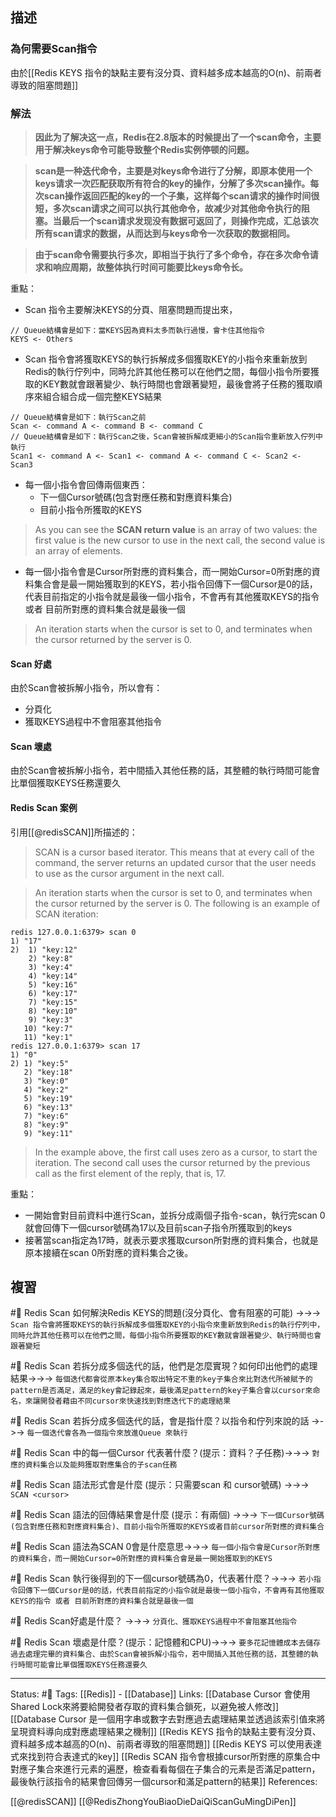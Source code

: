 
## 描述

### 為何需要Scan指令
由於[[Redis KEYS 指令的缺點主要有沒分頁、資料越多成本越高的O(n)、前兩者導致的阻塞問題]]

### 解法


> **因此为了解决这一点，Redis在2.8版本的时候提出了一个scan命令，主要用于解决keys命令可能导致整个Redis实例停顿的问题。**

> **scan是一种迭代命令，主要是对keys命令进行了分解，即原本使用一个keys请求一次匹配获取所有符合的key的操作，分解了多次scan操作。每次scan操作返回匹配的key的一个子集，这样每个scan请求的操作时间很短，多次scan请求之间可以执行其他命令，故减少对其他命令执行的阻塞。当最后一个scan请求发现没有数据可返回了，则操作完成，汇总该次所有scan请求的数据，从而达到与keys命令一次获取的数据相同。**

> **由于scan命令需要执行多次，即相当于执行了多个命令，存在多次命令请求和响应周期，故整体执行时间可能要比keys命令长。**

重點：
- Scan 指令主要解決KEYS的分頁、阻塞問題而提出來，
```
// Queue結構會是如下：當KEYS因為資料太多而執行過慢，會卡住其他指令
KEYS <- Others
```
- Scan 指令會將獲取KEYS的執行拆解成多個獲取KEY的小指令來重新放到Redis的執行佇列中，同時允許其他任務可以在他們之間，每個小指令所要獲取的KEY數就會跟著變少、執行時間也會跟著變短，最後會將子任務的獲取順序來組合組合成一個完整KEYS結果
```
// Queue結構會是如下：執行Scan之前
Scan <- command A <- command B <- command C
// Queue結構會是如下：執行Scan之後，Scan會被拆解成更細小的Scan指令重新放入佇列中執行
Scan1 <- command A <- Scan1 <- command A <- command C <- Scan2 <- Scan3
```
- 每一個小指令會回傳兩個東西：
	- 下一個Cursor號碼(包含對應任務和對應資料集合)
	- 目前小指令所獲取的KEYS
>  As you can see the **SCAN return value** is an array of two values: the first value is the new cursor to use in the next call, the second value is an array of elements.

- 每一個小指令會是Cursor所對應的資料集合，而一開始Cursor=0所對應的資料集合會是最一開始獲取到的KEYS，若小指令回傳下一個Cursor是0的話，代表目前指定的小指令就是最後一個小指令，不會再有其他獲取KEYS的指令 或者 目前所對應的資料集合就是最後一個
>  An iteration starts when the cursor is set to 0, and terminates when the cursor returned by the server is 0.


#### Scan 好處
由於Scan會被拆解小指令，所以會有：
- 分頁化
- 獲取KEYS過程中不會阻塞其他指令

#### Scan 壞處
由於Scan會被拆解小指令，若中間插入其他任務的話，其整體的執行時間可能會比單個獲取KEYS任務還要久

#### Redis Scan 案例
引用[[@redisSCAN]]所描述的：
> SCAN is a cursor based iterator. This means that at every call of the command, the server returns an updated cursor that the user needs to use as the cursor argument in the next call.

> An iteration starts when the cursor is set to 0, and terminates when the cursor returned by the server is 0. The following is an example of SCAN iteration:

```
redis 127.0.0.1:6379> scan 0
1) "17"
2)  1) "key:12"
    2) "key:8"
    3) "key:4"
    4) "key:14"
    5) "key:16"
    6) "key:17"
    7) "key:15"
    8) "key:10"
    9) "key:3"
   10) "key:7"
   11) "key:1"
redis 127.0.0.1:6379> scan 17
1) "0"
2) 1) "key:5"
   2) "key:18"
   3) "key:0"
   4) "key:2"
   5) "key:19"
   6) "key:13"
   7) "key:6"
   8) "key:9"
   9) "key:11"
```



> In the example above, the first call uses zero as a cursor, to start the iteration. The second call uses the cursor returned by the previous call as the first element of the reply, that is, 17.


重點：
- 一開始會對目前資料中進行Scan，並拆分成兩個子指令-scan，執行完scan 0 就會回傳下一個cursor號碼為17以及目前scan子指令所獲取到的keys
- 接著當scan指定為17時，就表示要求獲取curson所對應的資料集合，也就是原本接續在scan 0所對應的資料集合之後。


## 複習
#🧠 Redis Scan 如何解決Redis KEYS的問題(沒分頁化、會有阻塞的可能) ->->-> `Scan 指令會將獲取KEYS的執行拆解成多個獲取KEY的小指令來重新放到Redis的執行佇列中，同時允許其他任務可以在他們之間，每個小指令所要獲取的KEY數就會跟著變少、執行時間也會跟著變短`
<!--SR:!2023-03-30,184,250-->

#🧠 Redis Scan 若拆分成多個迭代的話，他們是怎麼實現？如何印出他們的處理結果->->-> `每個迭代都會從原本key集合取出特定不重的key子集合來比對迭代所被賦予的pattern是否滿足，滿足的key會記錄起來，最後滿足pattern的key子集合會以cursor來命名，來讓開發者藉由不同cursor來快速找到對應迭代下的處理結果`
<!--SR:!2022-10-29,68,250-->

#🧠 Redis Scan 若拆分成多個迭代的話，會是指什麼？以指令和佇列來說的話 ->->-> `每一個迭代會各為一個指令來放進Queue 來執行`
<!--SR:!2022-10-11,55,250-->


#🧠 Redis Scan 中的每一個Cursor 代表著什麼？(提示：資料？子任務)->->-> `對應的資料集合以及能夠獲取對應集合的子scan任務`
<!--SR:!2023-03-17,175,250-->

#🧠  Redis Scan 語法形式會是什麼 (提示：只需要scan 和 cursor號碼) ->->-> `SCAN <cursor>`
<!--SR:!2023-03-24,180,250-->

#🧠  Redis Scan 語法的回傳結果會是什麼 (提示：有兩個) ->->-> `下一個Cursor號碼(包含對應任務和對應資料集合)、目前小指令所獲取的KEYS或者目前cursor所對應的資料集合`
<!--SR:!2023-03-28,182,250-->

#🧠  Redis Scan 語法為SCAN 0會是什麼意思->->-> `每一個小指令會是Cursor所對應的資料集合，而一開始Cursor=0所對應的資料集合會是最一開始獲取到的KEYS`
<!--SR:!2023-03-03,165,250-->

#🧠  Redis Scan 執行後得到的下一個cursor號碼為0，代表著什麼？->->-> `若小指令回傳下一個Cursor是0的話，代表目前指定的小指令就是最後一個小指令，不會再有其他獲取KEYS的指令 或者 目前所對應的資料集合就是最後一個`
<!--SR:!2022-12-29,125,250-->

#🧠 Redis Scan好處是什麼？ ->->-> `分頁化、獲取KEYS過程中不會阻塞其他指令`
<!--SR:!2023-04-09,193,250-->

#🧠  Redis Scan 壞處是什麼？(提示：記憶體和CPU)->->-> `要多花記憶體成本去儲存過去處理完畢的資料集合、由於Scan會被拆解小指令，若中間插入其他任務的話，其整體的執行時間可能會比單個獲取KEYS任務還要久`
<!--SR:!2023-03-19,175,250-->

---
Status: #🌱 
Tags:
[[Redis]] - [[Database]]
Links:
[[Database Cursor 會使用Shared Lock來將要給開發者存取的資料集合鎖死，以避免被人修改]]
[[Database Cursor 是一個用字串或數字去對應過去處理結果並透過該索引值來將呈現資料導向成對應處理結果之機制]]
[[Redis KEYS 指令的缺點主要有沒分頁、資料越多成本越高的O(n)、前兩者導致的阻塞問題]]
[[Redis KEYS 可以使用表達式來找到符合表達式的key]]
[[Redis SCAN 指令會根據cursor所對應的原集合中對應子集合來進行元素的遍歷，檢查看看每個在子集合的元素是否滿足pattern，最後執行該指令的結果會回傳另一個cursor和滿足pattern的結果]]
References:

[[@redisSCAN]]
[[@RedisZhongYouBiaoDieDaiQiScanGuMingDiPen]]